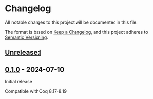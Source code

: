 # Changelog

All notable changes to this project will be documented in this file.

The format is based on [Keep a Changelog](https://keepachangelog.com/en/1.1.0/),
and this project adheres to [Semantic Versioning](https://semver.org/spec/v2.0.0.html).

## [Unreleased]

## [0.1.0] - 2024-07-10
Initial release

Compatible with Coq 8.17-8.19

[unreleased]: https://github.com/AU-COBRA/coq-elm-extraction/compare/v0.1.0...HEAD
[0.1.0]: https://github.com/AU-COBRA/coq-elm-extraction/releases/tag/v0.1.0

